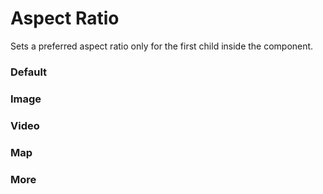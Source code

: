 # Aspect Ratio

Sets a preferred aspect ratio only for the first child inside the component.

<Playground />

<Usage />

<Api />

<GlobalConfig />

<Examples />

### Default

<Example value="default" />

### Image

<Example value="image" />

### Video

<Example value="video" />

### Map

<Example value="map" />

### More

<Example value="more" />

<Checklist 
    accessibility={false}
    bidirectionality="N/A"
    cssParts="N/A"
    cssVariables="N/A"
    documentation={true}
    examples={true}
    events="N/A"
    keyboard="N/A"
    methods="N/A"
    playground={false}
    properties={true}
    skeleton={false}
    slots={true}
/>

<LastModified />

